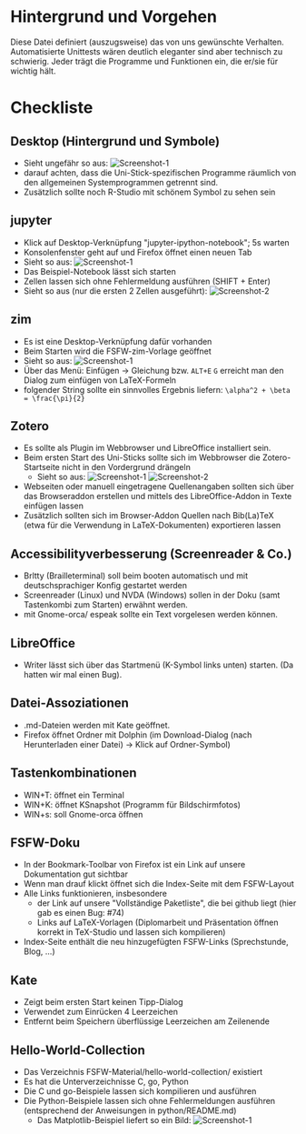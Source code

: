 # Hintergrund und Vorgehen

Diese Datei definiert (auszugsweise) das von uns gewünschte Verhalten. Automatisierte Unittests wären deutlich eleganter sind aber technisch zu schwierig.
Jeder trägt die Programme und Funktionen ein, die er/sie für wichtig hält.

# Checkliste
## Desktop (Hintergrund und Symbole)

* Sieht ungefähr so aus: ![Screenshot-1](../data/desktop-screenshot-1.jpg "Screenshot")
 * darauf achten, dass die Uni-Stick-spezifischen Programme räumlich von den allgemeinen Systemprogrammen getrennt sind.
 * Zusätzlich sollte noch R-Studio mit schönem Symbol zu sehen sein

## jupyter

* Klick auf Desktop-Verknüpfung "jupyter-ipython-notebook"; 5s warten
* Konsolenfenster geht auf und Firefox öffnet einen neuen Tab
 * Sieht so aus: ![Screenshot-1](../data/jupyter-screenshot-1.jpg "jupyter Screenshot 1")
* Das Beispiel-Notebook lässt sich starten
* Zellen lassen sich ohne Fehlermeldung ausführen (SHIFT + Enter)
* Sieht so aus (nur die ersten 2 Zellen ausgeführt): ![Screenshot-2](../data/jupyter-screenshot-2.jpg "jupyter Screenshot 2")

## zim

* Es ist eine Desktop-Verknüpfung dafür vorhanden
* Beim Starten wird die FSFW-zim-Vorlage geöffnet
* Sieht so aus: ![Screenshot-1](../data/zim-screenshot-1.jpg "jupyter Screenshot 1")
* Über das Menü: Einfügen -> Gleichung bzw. `ALT+E` `G` erreicht man den Dialog zum einfügen von LaTeX-Formeln
 * folgender String sollte ein sinnvolles Ergebnis liefern: `\alpha^2 + \beta = \frac{\pi}{2}`

## Zotero

* Es sollte als Plugin im Webbrowser und LibreOffice installiert sein.
* Beim ersten Start des Uni-Sticks sollte sich im Webbrowser die Zotero-Startseite nicht in den Vordergrund drängeln
  * Sieht so aus: ![Screenshot-1](../data/Firefox+Zoteroaddon-screenshot-1.png "Zoteroaddon im Firefox Screenshot 1") ![Screenshot-2](../data/LibreOffice+Zoteroaddon-screenshot-2.png "Zoteroaddon im LibreOffice Screenshot 2")
* Webseiten oder manuell eingetragene Quellenangaben sollten sich über das Browseraddon erstellen und mittels des LibreOffice-Addon in Texte einfügen lassen
* Zusätzlich sollten sich im Browser-Addon Quellen nach Bib(La)TeX (etwa für die Verwendung in LaTeX-Dokumenten) exportieren lassen

## Accessibilityverbesserung (Screenreader & Co.)

* Brltty (Brailleterminal) soll beim booten automatisch und mit deutschsprachiger Konfig gestartet werden
* Screenreader (Linux) und NVDA (Windows) sollen in der Doku (samt Tastenkombi zum Starten) erwähnt werden.
* mit Gnome-orca/ espeak sollte ein Text vorgelesen werden können.

## LibreOffice

* Writer lässt sich über das Startmenü (K-Symbol links unten) starten. (Da hatten wir mal einen Bug).

## Datei-Assoziationen

* .md-Dateien werden mit Kate geöffnet.
* Firefox öffnet Ordner mit Dolphin (im Download-Dialog (nach Herunterladen einer Datei) -> Klick auf Ordner-Symbol)

## Tastenkombinationen

* WIN+T: öffnet ein Terminal
* WIN+K: öffnet KSnapshot (Programm für Bildschirmfotos)
* WIN+s: soll Gnome-orca öffnen

## FSFW-Doku

* In der Bookmark-Toolbar von Firefox ist ein Link auf unsere Dokumentation gut sichtbar
* Wenn man drauf klickt öffnet sich die Index-Seite mit dem FSFW-Layout
* Alle Links funktionieren, insbesondere
  - der Link auf unsere "Vollständige Paketliste", die bei github liegt (hier gab es einen Bug: #74)
  - Links auf LaTeX-Vorlagen (Diplomarbeit und Präsentation öffnen korrekt in TeX-Studio und lassen sich kompilieren)
* Index-Seite enthält die neu hinzugefügten FSFW-Links (Sprechstunde, Blog, ...)

## Kate

* Zeigt beim ersten Start keinen Tipp-Dialog
* Verwendet zum Einrücken 4 Leerzeichen
* Entfernt beim Speichern überflüssige Leerzeichen am Zeilenende

## Hello-World-Collection

* Das Verzeichnis FSFW-Material/hello-world-collection/ existiert
* Es hat die Unterverzeichnisse C, go, Python
* Die C und go-Beispiele lassen sich kompilieren und ausführen
* Die Python-Beispiele lassen sich ohne Fehlermeldungen ausführen (entsprechend der Anweisungen in python/README.md)
  * Das Matplotlib-Beispiel liefert so ein Bild: ![Screenshot-1](../data/02-python-example-plot-result.png "Matplotlib Example result")

